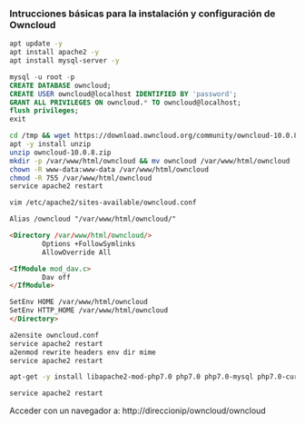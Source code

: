 ### Intrucciones básicas para la instalación y configuración de Owncloud

```bash
apt update -y
apt install apache2 -y
apt install mysql-server -y
```

```sql
mysql -u root -p
CREATE DATABASE owncloud;
CREATE USER owncloud@localhost IDENTIFIED BY 'password';
GRANT ALL PRIVILEGES ON owncloud.* TO owncloud@localhost;
flush privileges;
exit
```

```bash
cd /tmp && wget https://download.owncloud.org/community/owncloud-10.0.8.zip 
apt -y install unzip
unzip owncloud-10.0.8.zip
mkdir -p /var/www/html/owncloud && mv owncloud /var/www/html/owncloud
chown -R www-data:www-data /var/www/html/owncloud
chmod -R 755 /var/www/html/owncloud
service apache2 restart
```

```bash
vim /etc/apache2/sites-available/owncloud.conf
```

```html
Alias /owncloud "/var/www/html/owncloud/"

<Directory /var/www/html/owncloud/>
        Options +FollowSymlinks
        AllowOverride All

<IfModule mod_dav.c>
        Dav off
</IfModule>

SetEnv HOME /var/www/html/owncloud
SetEnv HTTP_HOME /var/www/html/owncloud
</Directory>
```

```bash
a2ensite owncloud.conf
service apache2 restart
a2enmod rewrite headers env dir mime
service apache2 restart
```

```bash
apt-get -y install libapache2-mod-php7.0 php7.0 php7.0-mysql php7.0-curl php7.0-gd php7.0-intl php-pear php-imagick php7.0-imap php7.0-mcrypt php-memcache  php7.0-pspell php7.0-recode php7.0-tidy php7.0-xmlrpc php7.0-xsl php7.0-mbstring php-gettext php7.0-zip
```

```bash
service apache2 restart
```

Acceder con un navegador a:
http://direccionip/owncloud/owncloud
